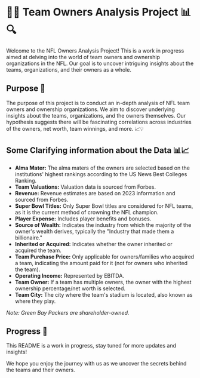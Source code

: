 # 🏈🏀 Team Owners Analysis Project 📊🔍

Welcome to the NFL Owners Analysis Project! This is a work in progress aimed at delving into the world of team owners and ownership organizations in the NFL. Our goal is to uncover intriguing insights about the teams, organizations, and their owners as a whole. 

## Purpose 🎯

The purpose of this project is to conduct an in-depth analysis of NFL team owners and ownership organizations. We aim to discover underlying insights about the teams, organizations, and the owners themselves. Our hypothesis suggests there will be fascinating correlations across industries of the owners, net worth, team winnings, and more. 📈💡

## Some Clarifying information about the Data 📊📈

- **Alma Mater:** The alma maters of the owners are selected based on the institutions' highest rankings according to the US News Best Colleges Ranking.
- **Team Valuations:** Valuation data is sourced from Forbes.
- **Revenue:** Revenue estimates are based on 2023 information and sourced from Forbes.
- **Super Bowl Titles:** Only Super Bowl titles are considered for NFL teams, as it is the current method of crowning the NFL champion.
- **Player Expense:** Includes player benefits and bonuses.
- **Source of Wealth:** Indicates the industry from which the majority of the owner's wealth derives, typically the "Industry that made them a billionaire."
- **Inherited or Acquired:** Indicates whether the owner inherited or acquired the team.
- **Team Purchase Price:** Only applicable for owners/families who acquired a team, indicating the amount paid for it (not for owners who inherited the team).
- **Operating Income:** Represented by EBITDA.
- **Team Owner:** If a team has multiple owners, the owner with the highest ownership percentage/net worth is selected.
- **Team City:** The city where the team's stadium is located, also known as where they play.

*Note: Green Bay Packers are shareholder-owned.*

## Progress 🚀

This README is a work in progress, stay tuned for more updates and insights!

We hope you enjoy the journey with us as we uncover the secrets behind the teams and their owners. 
